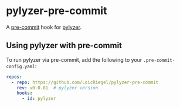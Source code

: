 # pylyzer-pre-commit

A [pre-commit](https://pre-commit.com/) hook for [pylyzer](https://github.com/mtshiba/pylyzer).

## Using pylyzer with pre-commit

To run pylyzer via pre-commit, add the following to your ``.pre-commit-config.yaml``:
```yaml
repos:
  - repo: https://github.com/LoicRiegel/pylyzer-pre-commit
    rev: v0.0.81  # pylyzer version
    hooks:
      - id: pylyzer
```
